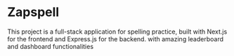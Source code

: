 # Zapspell 
This project is a full-stack application for spelling practice, built with Next.js for the frontend and Express.js for the backend.
with amazing leaderboard and dashboard functionalities 
